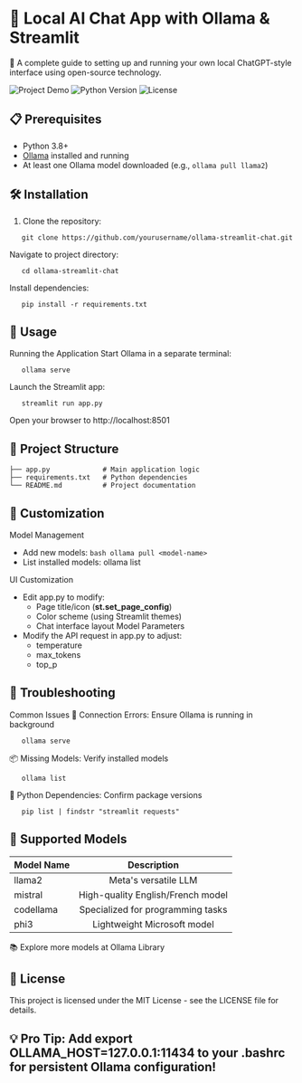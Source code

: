 # 🚀 Local AI Chat App with Ollama & Streamlit

🤖 A complete guide to setting up and running your own local ChatGPT-style interface using open-source technology.

![Project Demo](https://img.shields.io/badge/Demo-Local_AI_Chat-blue) 
![Python Version](https://img.shields.io/badge/Python-3.8%2B-green)
![License](https://img.shields.io/badge/License-MIT-yellow)

## 📋 Prerequisites

- Python 3.8+
- [Ollama](https://ollama.ai/) installed and running
- At least one Ollama model downloaded (e.g., `ollama pull llama2`)

## 🛠️ Installation

1. Clone the repository:
```
   git clone https://github.com/yourusername/ollama-streamlit-chat.git
```
Navigate to project directory:

```
   cd ollama-streamlit-chat
```
Install dependencies:

```
   pip install -r requirements.txt
```

## 🚀 Usage
Running the Application
Start Ollama in a separate terminal:

```
   ollama serve
```
Launch the Streamlit app:

```
   streamlit run app.py
```
Open your browser to http://localhost:8501

## 📂 Project Structure
```
├── app.py             # Main application logic
├── requirements.txt   # Python dependencies
└── README.md          # Project documentation
```
## 🔧 Customization
Model Management
   - Add new models: ```bash ollama pull <model-name>```
   - List installed models: ollama list

UI Customization
   - Edit app.py to modify:
      - Page title/icon (**st.set_page_config**)
      - Color scheme (using Streamlit themes)
      - Chat interface layout
Model Parameters
   - Modify the API request in app.py to adjust:
      - temperature
      - max_tokens
      - top_p

## 🚨 Troubleshooting

Common Issues
🔌 Connection Errors: Ensure Ollama is running in background

```
   ollama serve
```
📦 Missing Models: Verify installed models

```
   ollama list
```
🐍 Python Dependencies: Confirm package versions

```
   pip list | findstr "streamlit requests"
```

## 🤖 Supported Models
|Model Name	|Description|
|-----------|:-----------------------------:|
|llama2	|Meta's versatile LLM|
|mistral	|High-quality English/French model|
|codellama	|Specialized for programming tasks|
|phi3	|Lightweight Microsoft model|

📚 Explore more models at Ollama Library

## 📄 License
This project is licensed under the MIT License - see the LICENSE file for details.

## 💡 Pro Tip: Add export OLLAMA_HOST=127.0.0.1:11434 to your .bashrc for persistent Ollama configuration!
